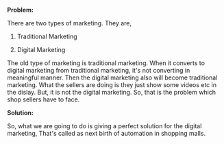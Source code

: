 **Problem:**



There are two types of marketing. They are,


1) Traditional Marketing

2) Digital Marketing 



The old type of marketing is traditional marketing. When it converts to digital marketing from traditional marketing, it's not converting in meaningful manner. Then the digital marketing also will become traditional marketing. What the sellers are doing is they just show some videos etc in the dislay. But, it is not the digital marketing. So, that is the problem which shop sellers have to face.



**Solution:**



So, what we are going to do is giving a perfect solution for the digital marketing, That's called as next birth of automation in shopping malls.
